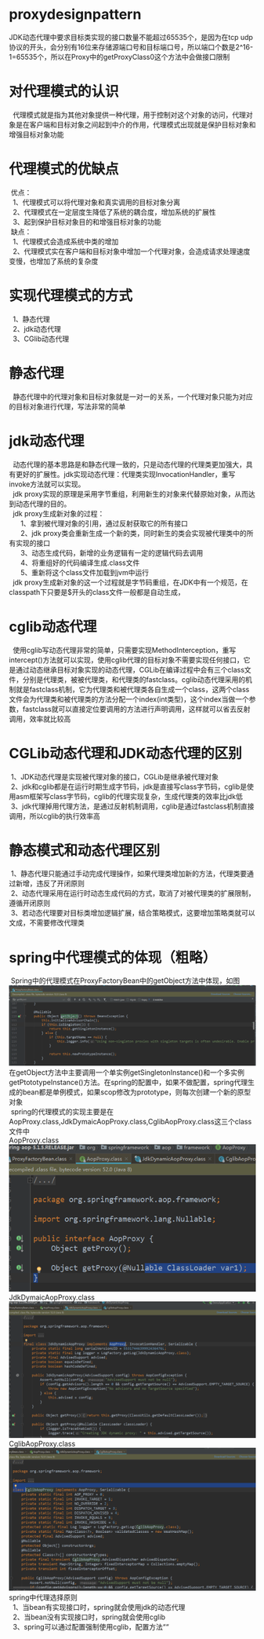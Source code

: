 # proxydesignpattern
JDK动态代理中要求目标类实现的接口数量不能超过65535个，是因为在tcp udp协议的开头，会分别有16位来存储源端口号和目标端口号，所以端口个数是2^16-1=65535个，所以在Proxy中的getProxyClass0这个方法中会做接口限制<br>
<h1>对代理模式的认识</h1>
&nbsp&nbsp代理模式就是指为其他对象提供一种代理，用于控制对这个对象的访问，代理对象是在客户端和目标对象之间起到中介的作用，代理模式出现就是保护目标对象和增强目标对象功能<br>
<h1>代理模式的优缺点</h1>
&nbsp优点：<br>
&nbsp&nbsp1、代理模式可以将代理对象和真实调用的目标对象分离<br>
&nbsp&nbsp2、代理模式在一定层度生降低了系统的耦合度，增加系统的扩展性<br>
&nbsp&nbsp3、起到保护目标对象目的和增强目标对象的功能<br>
&nbsp缺点：<br>
&nbsp&nbsp1、代理模式会造成系统中类的增加<br>
&nbsp&nbsp2、代理模式实在客户端和目标对象中增加一个代理对象，会造成请求处理速度变慢，也增加了系统的复杂度<br>
<h1>实现代理模式的方式</h1>
 &nbsp&nbsp1、静态代理<br>
 &nbsp&nbsp2、jdk动态代理<br>
 &nbsp&nbsp3、CGlib动态代理<br>
 <h1>静态代理</h1>
 &nbsp&nbsp静态代理中的代理对象和目标对象就是一对一的关系，一个代理对象只能为对应的目标对象进行代理，写法非常的简单<br>
 <h1>jdk动态代理</h1>
 &nbsp&nbsp动态代理的基本思路是和静态代理一致的，只是动态代理的代理类更加强大，具有更好的扩展性。jdk实现动态代理：代理类实现InvocationHandler，重写invoke方法就可以实现。<br>
 &nbsp&nbspjdk proxy实现的原理是采用字节重组，利用新生的对象来代替原始对象，从而达到动态代理的目的。<br>
 &nbsp&nbspjdk proxy生成新对象的过程：<br>
 &nbsp&nbsp&nbsp&nbsp&nbsp&nbsp1、拿到被代理对象的引用，通过反射获取它的所有接口<br>
 &nbsp&nbsp&nbsp&nbsp&nbsp&nbsp2、jdk proxy类会重新生成一个新的类，同时新生的类会实现被代理类中的所有实现的接口<br>
 &nbsp&nbsp&nbsp&nbsp&nbsp&nbsp3、动态生成代码，新增的业务逻辑有一定的逻辑代码去调用<br>
 &nbsp&nbsp&nbsp&nbsp&nbsp&nbsp4、将重组好的代码编译生成.class文件<br>
 &nbsp&nbsp&nbsp&nbsp&nbsp&nbsp5、重新将这个class文件加载到jvm中运行<br>
&nbsp&nbspjdk proxy生成新对象的这一个过程就是字节码重组，在JDK中有一个规范，在classpath下只要是$开头的class文件一般都是自动生成，<br>
<h1>cglib动态代理</h1>
&nbsp&nbsp使用cglib写动态代理非常的简单，只需要实现MethodInterception，重写intercept()方法就可以实现，使用cglib代理的目标对象不需要实现任何接口，它是通过动态继承目标对象实现的动态代理，CGLib在编译过程中会有三个class文件，分别是代理类，被被代理类，和代理类的fastclass。cglib动态代理采用的机制就是fastclass机制，它为代理类和被代理类各自生成一个class，这两个class文件会为代理类和被代理类的方法分配一个index(int类型)，这个index当做一个参数，fastclass就可以直接定位要调用的方法进行声明调用，这样就可以省去反射调用，效率就比较高<br>
<h1>CGLib动态代理和JDK动态代理的区别</h1>
&nbsp1、JDK动态代理是实现被代理对象的接口，CGLib是继承被代理对象<br>
&nbsp2、jdk和cglib都是在运行时期生成字节码，jdk是直接写class字节码，cglib是使用asm框架写class字节码，cglib的代理实现复杂，生成代理类的效率比jdk低<br>
&nbsp3、jdk代理掉用代理方法，是通过反射机制调用，cglib是通过fastclass机制直接调用，所以cglib的执行效率高<br>
<h1>静态模式和动态代理区别</h1>
&nbsp1、静态代理只能通过手动完成代理操作，如果代理类增加新的方法，代理类要通过新增，违反了开闭原则<br>
&nbsp2、动态代理采用在运行时动态生成代码的方式，取消了对被代理类的扩展限制，遵循开闭原则<br>
&nbsp3、若动态代理要对目标类增加逻辑扩展，结合策略模式，这要增加策略类就可以文成，不需要修改代理类<br>
<h1>spring中代理模式的体现（粗略）</h1>
&nbspSpring中的代理模式在ProxyFactoryBean中的getObject方法中体现，如图
<img src="https://github.com/JerrmyHu/proxydesignpattern/blob/master/img/proxyfactorybean.jpg"/><br>
在getObject方法中主要调用一个单实例getSingletonInstance()和一个多实例getPtototypeInstance()方法。在spring的配置中，如果不做配置，spring代理生成的bean都是单例模式，如果scop修改为prototype，则每次创建一个新的原型对象<br>
&nbspspring的代理模式的实现主要是在AopProxy.class,JdkDymaicAopProxy.class,CglibAopProxy.class这三个class文件中<br>
AopProxy.class<br>
<img src="https://github.com/JerrmyHu/proxydesignpattern/blob/master/img/aopproxy.jpg"/><br>
JdkDymaicAopProxy.class<br>
<img src="https://github.com/JerrmyHu/proxydesignpattern/blob/master/img/jdkdynamicaopproxy.jpg"><br>
CglibAopProxy.class<br>
<img src="https://github.com/JerrmyHu/proxydesignpattern/blob/master/img/cglibaopproxy.jpg"><br>
spring中代理选择原则<br>
&nbsp&nbsp1、当bean有实现接口时，spring就会使用jdk的动态代理<br>
&nbsp&nbsp2、当bean没有实现接口时，spring就会使用cglib<br>
&nbsp&nbsp3、spring可以通过配置强制使用cglib，配置方法“<aop:aspectj-autoproxy proxy-target-class="true">“
 

